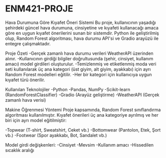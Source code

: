 # ENM421-PROJE
Hava Durumuna Göre Kıyafet Öneri Sistemi
Bu proje, kullanıcının yaşadığı şehirdeki güncel hava durumuna, cinsiyetine ve kıyafeti kullanacağı amaca göre en uygun kıyafet önerilerini sunan bir sistemdir. Python ile geliştirilmiş olup, Random Forest algoritması, hava durumu API'si ve Gradio arayüzü ile entegre çalışmaktadır.

 Proje Özeti
-Gerçek zamanlı hava durumu verileri WeatherAPI üzerinden alınır.
-Kullanıcının girdiği bilgiler doğrultusunda (şehir, cinsiyet, kullanım amacı) model girdileri oluşturulur.
-Temizlenmiş ve etiketlenmiş moda veri seti kullanılarak üç ana kategori (üst giyim, alt giyim, ayakkabı) için ayrı Random Forest modelleri eğitilir.
-Her bir kategori için kullanıcıya uygun kıyafet türü önerilir.


Kullanılan Teknolojiler
-Python 
-Pandas, NumPy
-Scikit-learn (RandomForestClassifier)
-Gradio (Arayüz geliştirme)
-WeatherAPI (Gerçek zamanlı hava verisi)

Makine Öğrenmesi Yöntemi
Proje kapsamında, Random Forest sınıflandırma algoritması kullanılmıştır. Kıyafet önerileri üç ana kategoriye ayrılmış ve her biri için ayrı model eğitilmiştir:

-Topwear (T-shirt, Sweatshirt, Ceket vb.)
-Bottomwear (Pantolon, Etek, Şort vb.)
-Footwear (Spor ayakkabı, Bot, Sandalet vb.)

Model girdi değişkenleri:
-Cinsiyet
-Mevsim
-Kullanım amacı
-Hissedilen sıcaklık aralığı
